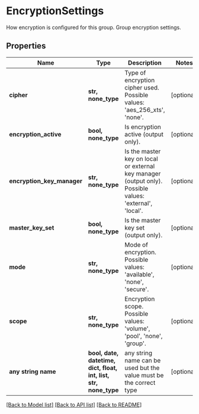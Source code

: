 # EncryptionSettings

How encryption is configured for this group. Group encryption settings.

## Properties
Name | Type | Description | Notes
------------ | ------------- | ------------- | -------------
**cipher** | **str, none_type** | Type of encryption cipher used. Possible values: &#39;aes_256_xts&#39;, &#39;none&#39;. | [optional] 
**encryption_active** | **bool, none_type** | Is encryption active (output only). | [optional] 
**encryption_key_manager** | **str, none_type** | Is the master key on local or external key manager (output only). Possible values: &#39;external&#39;, &#39;local&#39;. | [optional] 
**master_key_set** | **bool, none_type** | Is the master key set (output only). | [optional] 
**mode** | **str, none_type** | Mode of encryption. Possible values: &#39;available&#39;, &#39;none&#39;, &#39;secure&#39;. | [optional] 
**scope** | **str, none_type** | Encryption scope. Possible values: &#39;volume&#39;, &#39;pool&#39;, &#39;none&#39;, &#39;group&#39;. | [optional] 
**any string name** | **bool, date, datetime, dict, float, int, list, str, none_type** | any string name can be used but the value must be the correct type | [optional]

[[Back to Model list]](../README.md#documentation-for-models) [[Back to API list]](../README.md#documentation-for-api-endpoints) [[Back to README]](../README.md)


